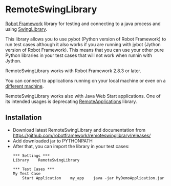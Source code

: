 RemoteSwingLibrary
==================

[Robot Framework](http://robotframework.org) library for testing and connecting to a java process and using [SwingLibrary](https://github.com/robotframework/SwingLibrary).

This library allows you to use pybot (Python version of Robot Framework) to run test cases although it also works if you are running with jybot (Jython version of Robot Framework). This means that you can use your other pure Python libraries in your test cases that will not work when runnin with Jython.

RemoteSwingLibrary works with Robot Framework 2.8.3 or later.

You can connect to applications running on your local machine or even on a [different machine](https://github.com/robotframework/remoteswinglibrary/blob/master/sshtest.robot).

RemoteSwingLibrary works also with Java Web Start applications. One of its intended usages is deprecating [RemoteApplications](https://github.com/robotframework/RemoteApplications) library.

Installation
------------

* Download latest RemoteSwingLibrary and documentation from https://github.com/robotframework/remoteswinglibrary/releases/
* Add downloaded jar to PYTHONPATH
* After that, you can import the library in your test cases:
    ```robotframework
    *** Settings ***
    Library    RemoteSwingLibrary
    
    *** Test Cases ***
    My Test Case
        Start Application    my_app    java -jar MyDemoApplication.jar
    ```
